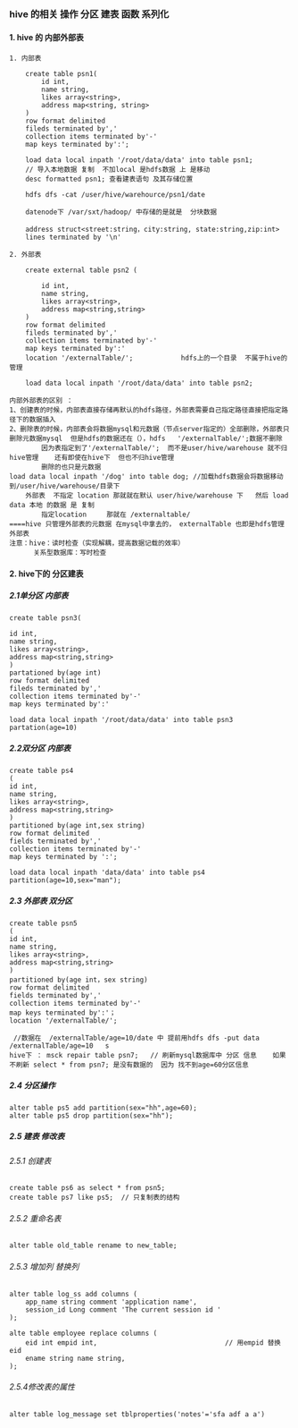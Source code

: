 



### hive 的相关 操作 分区 建表 函数 系列化 


#### 1. hive 的 内部外部表
	
	1. 内部表 
		
		create table psn1(
			id int,
			name string,
			likes array<string>,
			address map<string, string>
		)
		row format delimited
		fileds terminated by','
		collection items terminated by'-'
		map keys terminated by':';
		
		load data local inpath '/root/data/data' into table psn1;
		// 导入本地数据 复制  不加local 是hdfs数据 上 是移动
		desc formatted psn1; 查看建表语句 及其存储位置
		
		hdfs dfs -cat /user/hive/warehource/psn1/date 
		
		datenode下 /var/sxt/hadoop/ 中存储的是就是  分块数据
		
		address struct<street:string，city:string, state:string,zip:int> 
		lines terminated by '\n'

	2. 外部表
	
		create external table psn2 (
			
			id int,
			name string,
			likes array<string>,
			address map<string,string>
		)
		row format delimited
		fileds terminated by','
		collection items terminated by'-'
		map keys terminated by':'
		location '/externalTable/';            hdfs上的一个目录  不属于hive的管理
	
		load data local inpath '/root/data/data' into table psn2;
		
	
>  
	内部外部表的区别 ：
	1、创建表的时候，内部表直接存储再默认的hdfs路径，外部表需要自己指定路径直接把指定路径下的数据插入
	2、删除表的时候，内部表会将数据mysql和元数据（节点server指定的）全部删除，外部表只删除元数据mysql  但是hdfs的数据还在（），hdfs   '/externalTable/';数据不删除
			因为表指定到了'/externalTable/';  而不是user/hive/warehouse 就不归 hive管理    还有即使在hive下  但也不归hive管理 
			删除的也只是元数据
	load data local inpath '/dog' into table dog; //加载hdfs数据会将数据移动到/user/hive/warehouse/目录下
		外部表  不指定 location 那就就在默认 user/hive/warehouse 下   然后 load data 本地 的数据 是 复制  
			指定location     那就在 /externaltable/
	====hive 只管理外部表的元数据 在mysql中拿去的， externalTable 也即是hdfs管理外部表
	注意：hive：读时检查（实现解耦，提高数据记载的效率）
		  关系型数据库：写时检查
		
#### 2. hive下的 分区建表

##### 2.1单分区 内部表

	create table psn3(
	
	id int,
	name string,
	likes array<string>,
	address map<string,string>
	)
	partationed by(age int)
	row format delimited
	fileds terminated by','
	collection items terminated by'-'
	map keys terminated by':'
	
	load data local inpath '/root/data/data' into table psn3 partation(age=10)

##### 2.2双分区 内部表

	create table ps4
	(
	id int,
	name string,
	likes array<string>,
	address map<string,string>
	)
	partitioned by(age int,sex string)
	row format delimited 
	fields terminated by','
	collection items terminated by'-'
	map keys terminated by ':';

	load data local inpath 'data/data' into table ps4 partition(age=10,sex="man");
	
##### 2.3 外部表 双分区

	create table psn5
	(
	id int,
	name string,
	likes array<string>,
	address map<string,string>
	) 
	partitioned by(age int，sex string)
	row format delimited
	fields terminated by','
	collection items terminated by'-'
	map keys terminated by':'；
	location '/externalTable/';

	 //数据在  /externalTable/age=10/date 中 提前用hdfs dfs -put data /externalTable/age=10   s
	hive下 ： msck repair table psn7;   // 刷新mysql数据库中 分区 信息    如果不刷新 select * from psn7; 是没有数据的  因为 找不到age=60分区信息  
	
##### 2.4 分区操作 
	alter table ps5 add partition(sex="hh",age=60);
	alter table ps5 drop partition(sex="hh");
	
	
##### 2.5 建表 修改表


######	2.5.1 创建表
	create table ps6 as select * from psn5;
	create table ps7 like ps5;  // 只复制表的结构


######	2.5.2 重命名表
	alter table old_table rename to new_table;


######	2.5.3 增加列 替换列
	alter table log_ss add columns (
		app_name string comment 'application name',
		session_id Long comment 'The current session id '
	);

	alte table employee replace columns (
		eid int empid int,                                // 用empid 替换 eid
		ename string name string,                        
	);


######	2.5.4修改表的属性
	alter table log_message set tblproperties('notes'='sfa adf a a')

		
	
	
	
	
	
	
	
	
	
	
	
	
	
	
	
	